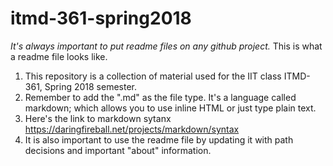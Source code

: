 # itmd-361-spring2018

_It's always important to put readme files on any github project._ This is what a readme file looks like.

1. This repository is a collection of material used for the IIT class ITMD-361, Spring 2018 semester.
2. Remember to add the ".md" as the file type. It's a language called markdown; which allows you to use inline HTML or just type plain text.
3. Here's the link to markdown sytanx <https://daringfireball.net/projects/markdown/syntax>
4. It is also important to use the readme file by updating it with path decisions and important "about" information.
